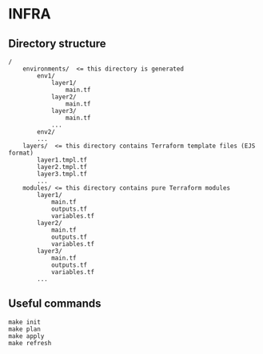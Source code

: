 # INFRA

## Directory structure

    /
        environments/  <= this directory is generated
            env1/
                layer1/
                    main.tf
                layer2/
                    main.tf
                layer3/
                    main.tf
                ...
            env2/
            ...
        layers/  <= this directory contains Terraform template files (EJS format)
            layer1.tmpl.tf
            layer2.tmpl.tf
            layer3.tmpl.tf
            ...
        modules/ <= this directory contains pure Terraform modules
            layer1/
                main.tf
                outputs.tf
                variables.tf
            layer2/
                main.tf
                outputs.tf
                variables.tf
            layer3/
                main.tf
                outputs.tf
                variables.tf
            ...


## Useful commands

    make init
    make plan
    make apply
    make refresh


